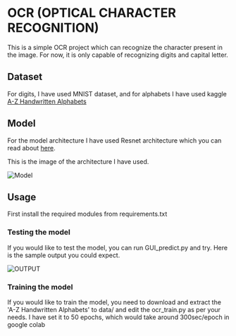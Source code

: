 # OCR (OPTICAL CHARACTER RECOGNITION)

This is a simple OCR project which can recognize the character present in the image.
For now, it is only capable of recognizing digits and capital letter.

## Dataset

For digits, I have used MNIST dataset, and for alphabets I have used kaggle [A-Z Handwritten Alphabets](https://www.kaggle.com/datasets/sachinpatel21/az-handwritten-alphabets-in-csv-format)


## Model
For the model architecture I have used Resnet architecture which you can read about [here](https://www.geeksforgeeks.org/residual-networks-resnet-deep-learning/).

This is the image of the architecture I have used.

![Model](https://i.imgur.com/vZyVHmB.png)


## Usage
First install the required modules from requirements.txt

### Testing the model
If you would like to test the model, you can run GUI_predict.py and try.
Here is the sample output you could expect.

![OUTPUT](https://i.imgur.com/o79sIGH.png)

### Training the model
If you would like to train the model, you need to download and extract the 'A-Z Handwritten Alphabets' to data/ and edit the ocr_train.py as per your needs. I have set it to 50 epochs, which would take around 
300sec/epoch in google colab
